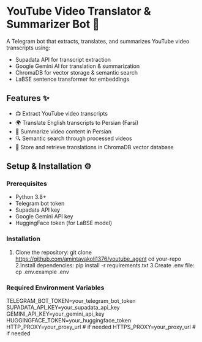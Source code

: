 # YouTube Video Translator & Summarizer Bot 🤖

A Telegram bot that extracts, translates, and summarizes YouTube video transcripts using:
- Supadata API for transcript extraction
- Google Gemini AI for translation & summarization
- ChromaDB for vector storage & semantic search
- LaBSE sentence transformer for embeddings

## Features ✨

- 📺 Extract YouTube video transcripts
- 🌍 Translate English transcripts to Persian (Farsi)
- 📝 Summarize video content in Persian
- 🔍 Semantic search through processed videos
- 💾 Store and retrieve translations in ChromaDB vector database

## Setup & Installation ⚙️

### Prerequisites
- Python 3.8+
- Telegram bot token
- Supadata API key
- Google Gemini API key
- HuggingFace token (for LaBSE model)

### Installation
1. Clone the repository:
   git clone https://github.com/amintavakoli1376/youtube_agent
   cd your-repo
2.Install dependencies:
   pip install -r requirements.txt
3.Create .env file:
   cp .env.example .env

### Required Environment Variables
TELEGRAM_BOT_TOKEN=your_telegram_bot_token
SUPADATA_API_KEY=your_supadata_api_key
GEMINI_API_KEY=your_gemini_api_key
HUGGINGFACE_TOKEN=your_huggingface_token
HTTP_PROXY=your_proxy_url  # if needed
HTTPS_PROXY=your_proxy_url # if needed
   

